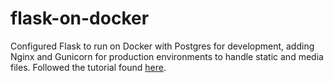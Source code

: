 # flask-on-docker
Configured Flask to run on Docker with Postgres for development, adding Nginx and Gunicorn for production environments to handle static and media files. Followed the tutorial found [here](https://testdriven.io/blog/dockerizing-flask-with-postgres-gunicorn-and-nginx/).
